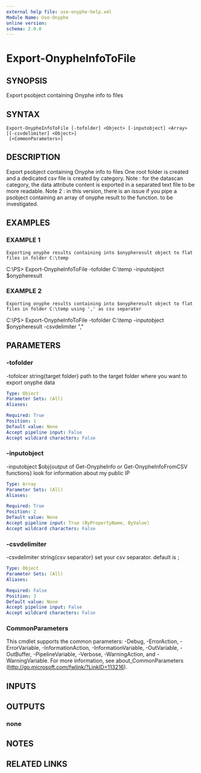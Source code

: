 ```yaml
---
external help file: use-onyphe-help.xml
Module Name: Use-Onyphe
online version:
schema: 2.0.0
---
```


# Export-OnypheInfoToFile

## SYNOPSIS
Export psobject containing Onyphe info to files

## SYNTAX

```
Export-OnypheInfoToFile [-tofolder] <Object> [-inputobject] <Array> [[-csvdelimiter] <Object>]
 [<CommonParameters>]
```

## DESCRIPTION
Export psobject containing Onyphe info to files
One root folder is created and a dedicated csv file is created by category.
Note : for the datascan category, the data attribute content is exported in a separated text file to be more readable.
Note 2 : in this version, there is an issue if you pipe a psobject containing an array of onyphe result to the function.
to be investigated.

## EXAMPLES

### EXAMPLE 1
```
Exporting onyphe results containing into $onypheresult object to flat files in folder C:\temp
```

C:\PS\> Export-OnypheInfoToFile -tofolder C:\temp -inputobject $onypheresult

### EXAMPLE 2
```
Exporting onyphe results containing into $onypheresult object to flat files in folder C:\temp using ',' as csv separator
```

C:\PS\> Export-OnypheInfoToFile -tofolder C:\temp -inputobject $onypheresult -csvdelimiter ","

## PARAMETERS

### -tofolder
-tofolcer string{target folder}
path to the target folder where you want to export onyphe data

```yaml
Type: Object
Parameter Sets: (All)
Aliases:

Required: True
Position: 1
Default value: None
Accept pipeline input: False
Accept wildcard characters: False
```

### -inputobject
-inputobject $obj{output of Get-OnypheInfo or Get-OnypheInfoFromCSV functions}
look for information about my public IP

```yaml
Type: Array
Parameter Sets: (All)
Aliases:

Required: True
Position: 2
Default value: None
Accept pipeline input: True (ByPropertyName, ByValue)
Accept wildcard characters: False
```

### -csvdelimiter
-csvdelimiter string{csv separator}
set your csv separator.
default is ;

```yaml
Type: Object
Parameter Sets: (All)
Aliases:

Required: False
Position: 3
Default value: None
Accept pipeline input: False
Accept wildcard characters: False
```

### CommonParameters
This cmdlet supports the common parameters: -Debug, -ErrorAction, -ErrorVariable, -InformationAction, -InformationVariable, -OutVariable, -OutBuffer, -PipelineVariable, -Verbose, -WarningAction, and -WarningVariable.
For more information, see about_CommonParameters (http://go.microsoft.com/fwlink/?LinkID=113216).

## INPUTS

## OUTPUTS

### none
## NOTES

## RELATED LINKS
